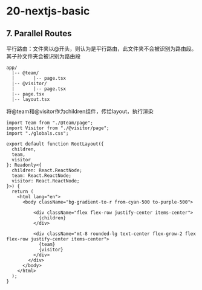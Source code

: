 # 20-nextjs-basic

## 7. Parallel Routes

平行路由：文件夹以@开头，则认为是平行路由，此文件夹不会被识别为路由段。其子孙文件夹会被识别为路由段

```shell
app/
  |-- @team/
  |       |-- page.tsx 
  |-- @visitor/
  |       |-- page.tsx 
  |-- page.tsx 
  |-- layout.tsx
```

将@team和@visitor作为children组件，传给layout，执行渲染
```tsx
import Team from "./@team/page";
import Visitor from "./@visitor/page";
import "./globals.css";

export default function RootLayout({
  children,
  team,
  visitor
}: Readonly<{
  children: React.ReactNode;
  team: React.ReactNode;
  visitor: React.ReactNode;
}>) {
  return (
    <html lang="en">
      <body className="bg-gradient-to-r from-cyan-500 to-purple-500">

          <div className="flex flex-row justify-center items-center">
            {children}
          </div>

          <div className="mt-8 rounded-lg text-center flex-grow-2 flex flex-row justify-center items-center">
            {team}
            {visitor}
          </div>
        </div>
      </body>
    </html>
  );
}
```